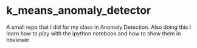 # k_means_anomaly_detector
A small repo that I did for my class in Anomaly Detection. Also doing this I learn how to play with the ipython notebook and how to show them in nbviewer
